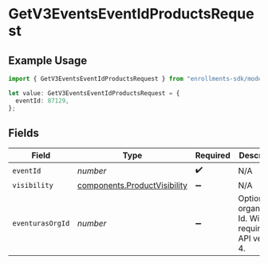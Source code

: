 # GetV3EventsEventIdProductsRequest

## Example Usage

```typescript
import { GetV3EventsEventIdProductsRequest } from "enrollments-sdk/models/operations";

let value: GetV3EventsEventIdProductsRequest = {
  eventId: 87129,
};
```

## Fields

| Field                                                                        | Type                                                                         | Required                                                                     | Description                                                                  |
| ---------------------------------------------------------------------------- | ---------------------------------------------------------------------------- | ---------------------------------------------------------------------------- | ---------------------------------------------------------------------------- |
| `eventId`                                                                    | *number*                                                                     | :heavy_check_mark:                                                           | N/A                                                                          |
| `visibility`                                                                 | [components.ProductVisibility](../../models/components/productvisibility.md) | :heavy_minus_sign:                                                           | N/A                                                                          |
| `eventurasOrgId`                                                             | *number*                                                                     | :heavy_minus_sign:                                                           | Optional organization Id. Will be required in API version 4.                 |